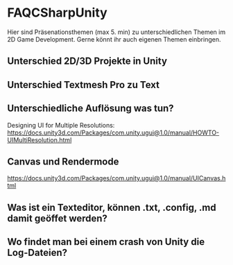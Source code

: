 # FAQCSharpUnity

Hier sind Präsenationsthemen (max 5. min) zu unterschiedlichen Themen im 2D Game Development. Gerne könnt ihr auch eigenen Themen einbringen. 

## Unterschied 2D/3D Projekte in Unity
## Unterschied Textmesh Pro zu Text
## Unterschiedliche Auflösung was tun?
Designing UI for Multiple Resolutions: https://docs.unity3d.com/Packages/com.unity.ugui@1.0/manual/HOWTO-UIMultiResolution.html
## Canvas und Rendermode
https://docs.unity3d.com/Packages/com.unity.ugui@1.0/manual/UICanvas.html
## Was ist ein Texteditor, können .txt, .config, .md damit geöffet werden?
## Wo findet man bei einem crash von Unity die Log-Dateien?
